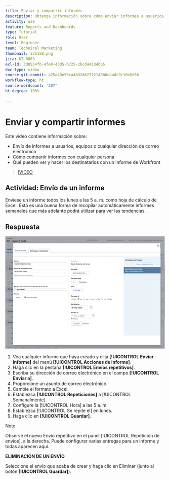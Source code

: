 ```yaml
---
title: Enviar y compartir informes
description: Obtenga información sobre cómo enviar informes a usuarios, equipos o cualquier dirección de correo electrónico y cómo compartirlos con cualquier persona de Workfront.
activity: use
feature: Reports and Dashboards
type: Tutorial
role: User
level: Beginner
team: Technical Marketing
thumbnail: 335158.png
jira: KT-8863
exl-id: 3d0554fb-4fe0-43d5-b725-2bcd44134bb5
doc-type: video
source-git-commit: a25a49e59ca483246271214886ea4dc9c10e8d66
workflow-type: ht
source-wordcount: '207'
ht-degree: 100%

---
```


# Enviar y compartir informes

Este vídeo contiene información sobre:

* Envío de informes a usuarios, equipos o cualquier dirección de correo electrónico
* Cómo compartir informes con cualquier persona
* Qué pueden ver y hacer los destinatarios con un informe de Workfront

>[!VIDEO](https://video.tv.adobe.com/v/335158/?quality=12&learn=on)

## Actividad: Envío de un informe

Envíese un informe todos los lunes a las 5 a. m. como hoja de cálculo de Excel. Esta es una buena forma de recopilar automáticamente informes semanales que más adelante podrá utilizar para ver las tendencias.

## Respuesta

![Una imagen de la pantalla para configurar envíos de informes repetitivos](assets/send-a-report.png)

1. Vea cualquier informe que haya creado y elija **[!UICONTROL Enviar informe]** del menú **[!UICONTROL Acciones de informe]**.
1. Haga clic en la pestaña **[!UICONTROL Envíos repetitivos]**.
1. Escriba su dirección de correo electrónico en el campo **[!UICONTROL Enviar a]**.
1. Proporcione un asunto de correo electrónico.
1. Cambie el formato a Excel.
1. Establezca **[!UICONTROL Repeticiones]** a [!UICONTROL Semanalmente].
1. Configure la [!UICONTROL Hora] a las 5 a. m.
1. Establezca [!UICONTROL Se repite el] en lunes.
1. Haga clic en **[!UICONTROL Guardar]**.

>[!NOTE]
>
>Observe el nuevo Envío repetitivo en el panel [!UICONTROL Repetición de envíos], a la derecha. Puede configurar varias entregas para un informe y todas aparecen aquí.

**ELIMINACIÓN DE UN ENVÍO**

Seleccione el envío que acaba de crear y haga clic en Eliminar (junto al botón **[!UICONTROL Guardar]**).
